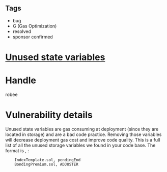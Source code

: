## Tags

- bug
- G (Gas Optimization)
- resolved
- sponsor confirmed

# [Unused state variables](https://github.com/code-423n4/2022-01-insure-findings/issues/3) 

# Handle

robee


# Vulnerability details

Unused state variables are gas consuming at deployment (since they are located in storage) and are 
a bad code practice. Removing those variables will decrease deployment gas cost and improve code quality. 
This is a full list of all the unused storage variables we found in your code base. 
The format is <solidity file>, <unused storage variable name>: 

        IndexTemplate.sol, pendingEnd
        BondingPremium.sol, ADJUSTER


